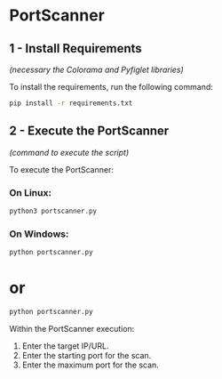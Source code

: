 # PortScanner

## 1 - Install Requirements
*(necessary the Colorama and Pyfiglet libraries)*

To install the requirements, run the following command:
```bash
pip install -r requirements.txt
```

## 2 - Execute the PortScanner
*(command to execute the script)*

To execute the PortScanner:

### On Linux:
```bash
python3 portscanner.py
```

### On Windows:
```bash
python portscanner.py
```
# or
```bash
python portscanner.py
```

Within the PortScanner execution:
1. Enter the target IP/URL.
2. Enter the starting port for the scan.
3. Enter the maximum port for the scan.
